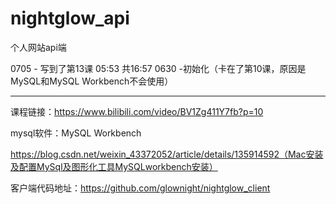 # nightglow_api
个人网站api端

0705 - 写到了第13课 05:53  共16:57
0630 -初始化（卡在了第10课，原因是MySQL和MySQL Workbench不会使用）

-------------------

课程链接：https://www.bilibili.com/video/BV1Zg411Y7fb?p=10

mysql软件：MySQL Workbench

https://blog.csdn.net/weixin_43372052/article/details/135914592（Mac安装及配置MySql及图形化工具MySQLworkbench安装）

客户端代码地址：https://github.com/glownight/nightglow_client